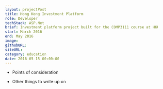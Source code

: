 ```yaml
---
layout: projectPost
title: Hong Kong Investment Platform
role: Developer
techStack: ASP.Net
brief: Investment platform project built for the COMP3111 course at HKUST
start: March 2016
end: May 2016
image: 
githubURL:
siteURL:
category: education
date: 2016-05-15 00:00:00
---
```


* Points of consideration


* Other things to write up on